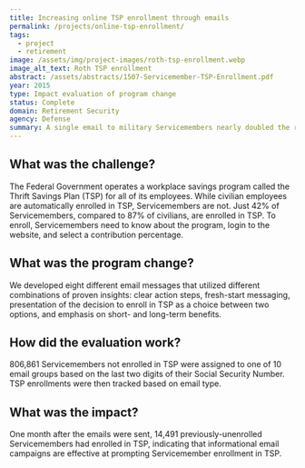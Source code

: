 ```yaml
---
title: Increasing online TSP enrollment through emails
permalink: /projects/online-tsp-enrollment/
tags:
  - project
  - retirement
image: /assets/img/project-images/roth-tsp-enrollment.webp
image_alt_text: Roth TSP enrollment
abstract: /assets/abstracts/1507-Servicemember-TSP-Enrollment.pdf
year: 2015
type: Impact evaluation of program change
status: Complete
domain: Retirement Security
agency: Defense
summary: A single email to military Servicemembers nearly doubled the rate of savings plan enrollment
---
```

## What was the challenge?
The Federal Government operates a workplace savings program called the Thrift Savings Plan (TSP) for all of its employees. While civilian employees are automatically enrolled in TSP, Servicemembers are not. Just 42% of Servicemembers, compared to 87% of civilians, are enrolled in TSP. To enroll, Servicemembers need to know about the program, login to the website, and select a contribution percentage.

## What was the program change?
We developed eight different email messages that utilized different combinations of proven insights: clear action steps, fresh-start messaging, presentation of the decision to enroll in TSP as a choice between two options, and emphasis on short- and long-term benefits.

## How did the evaluation work?
806,861 Servicemembers not enrolled in TSP were assigned to one of 10 email groups based on the last two digits of their Social Security Number. TSP enrollments were then tracked based on email type.

## What was the impact?
One month after the emails were sent, 14,491 previously-unenrolled Servicemembers had enrolled in TSP, indicating that informational email campaigns are effective at prompting Servicemember enrollment in TSP.
